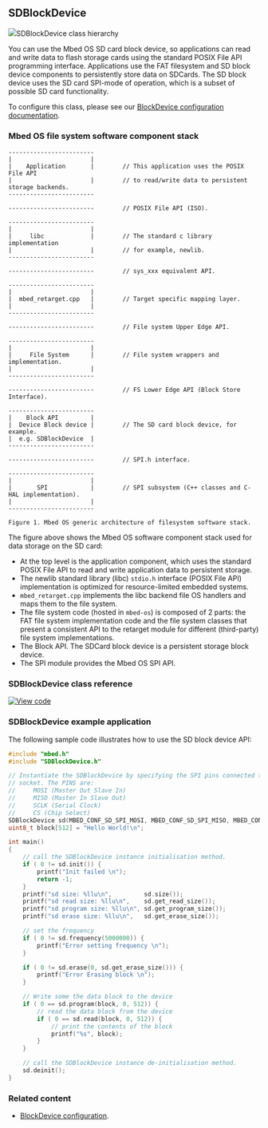 ## SDBlockDevice

<span class="images">![](https://os-doc-builder.test.mbed.com/docs/development/mbed-os-api-doxy/class_s_d_block_device.png)<span>SDBlockDevice class hierarchy</span></span>

You can use the Mbed OS SD card block device, so applications can read and write data to flash storage cards using the standard POSIX File API programming interface. Applications use the FAT filesystem and SD block device components to persistently store data on SDCards. The SD block device uses the SD card SPI-mode of operation, which is a subset of possible SD card functionality.

To configure this class, please see our [BlockDevice configuration documentation](/docs/development/reference/configuration-storage.html#blockdevice-default-configuration).

### Mbed OS file system software component stack


    ------------------------
    |                      |
    |    Application       |        // This application uses the POSIX File API
    |                      |        // to read/write data to persistent storage backends.
    ------------------------

    ------------------------        // POSIX File API (ISO).

    ------------------------
    |                      |
    |     libc             |        // The standard c library implementation
    |                      |        // for example, newlib.
    ------------------------

    ------------------------        // sys_xxx equivalent API.

    ------------------------
    |                      |
    |  mbed_retarget.cpp   |        // Target specific mapping layer.
    |                      |
    ------------------------

    ------------------------        // File system Upper Edge API.

    ------------------------
    |                      |
    |     File System      |        // File system wrappers and implementation.
    |                      |
    ------------------------

    ------------------------        // FS Lower Edge API (Block Store Interface).

    ------------------------
    |    Block API         |
    |  Device Block device |        // The SD card block device, for example.
    |  e.g. SDBlockDevice  |
    ------------------------

    ------------------------        // SPI.h interface.

    ------------------------
    |                      |
    |       SPI            |        // SPI subsystem (C++ classes and C-HAL implementation).
    |                      |
    ------------------------

    Figure 1. Mbed OS generic architecture of filesystem software stack.

The figure above shows the Mbed OS software component stack used for data storage on the SD card:

- At the top level is the application component, which uses the standard POSIX File API to read and write application data to persistent storage.
- The newlib standard library (libc) `stdio.h` interface (POSIX File API) implementation is optimized for resource-limited embedded systems.
- `mbed_retarget.cpp` implements the libc backend file OS handlers and maps them to the file system.
- The file system code (hosted in `mbed-os`) is composed of 2 parts: the FAT file system implementation code and the file system classes that present a consistent API to the retarget module for different (third-party) file system implementations.
- The Block API. The SDCard block device is a persistent storage block device.
- The SPI module provides the Mbed OS SPI API.

### SDBlockDevice class reference

[![View code](https://www.mbed.com/embed/?type=library)](http://os-doc-builder.test.mbed.com/docs/development/mbed-os-api-doxy/class_s_d_block_device.html)

### SDBlockDevice example application

The following sample code illustrates how to use the SD block device API:

``` cpp
#include "mbed.h"
#include "SDBlockDevice.h"

// Instantiate the SDBlockDevice by specifying the SPI pins connected to the SDCard
// socket. The PINS are:
//     MOSI (Master Out Slave In)
//     MISO (Master In Slave Out)
//     SCLK (Serial Clock)
//     CS (Chip Select)
SDBlockDevice sd(MBED_CONF_SD_SPI_MOSI, MBED_CONF_SD_SPI_MISO, MBED_CONF_SD_SPI_CLK, MBED_CONF_SD_SPI_CS);
uint8_t block[512] = "Hello World!\n";

int main()
{
    // call the SDBlockDevice instance initialisation method.
    if ( 0 != sd.init()) {
        printf("Init failed \n");
        return -1;
    }
    printf("sd size: %llu\n",         sd.size());
    printf("sd read size: %llu\n",    sd.get_read_size());
    printf("sd program size: %llu\n", sd.get_program_size());
    printf("sd erase size: %llu\n",   sd.get_erase_size());

    // set the frequency
    if ( 0 != sd.frequency(5000000)) {
        printf("Error setting frequency \n");
    }

    if ( 0 != sd.erase(0, sd.get_erase_size())) {
        printf("Error Erasing block \n");
    }

    // Write some the data block to the device
    if ( 0 == sd.program(block, 0, 512)) {
        // read the data block from the device
        if ( 0 == sd.read(block, 0, 512)) {
            // print the contents of the block
            printf("%s", block);
        }
    }

    // call the SDBlockDevice instance de-initialisation method.
    sd.deinit();
}
```

### Related content

- [BlockDevice configuration](/docs/development/reference/configuration-storage.html#blockdevice-default-configuration).
